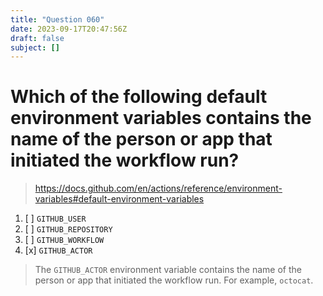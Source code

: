 ```yaml
---
title: "Question 060"
date: 2023-09-17T20:47:56Z
draft: false
subject: []
---
```


# Which of the following default environment variables contains the name of the person or app that initiated the workflow run?

> https://docs.github.com/en/actions/reference/environment-variables#default-environment-variables

1. [ ] `GITHUB_USER`
1. [ ] `GITHUB_REPOSITORY`
1. [ ] `GITHUB_WORKFLOW`
1. [x] `GITHUB_ACTOR`
> The `GITHUB_ACTOR` environment variable contains the name of the person or app that initiated the workflow run. For example, `octocat`.